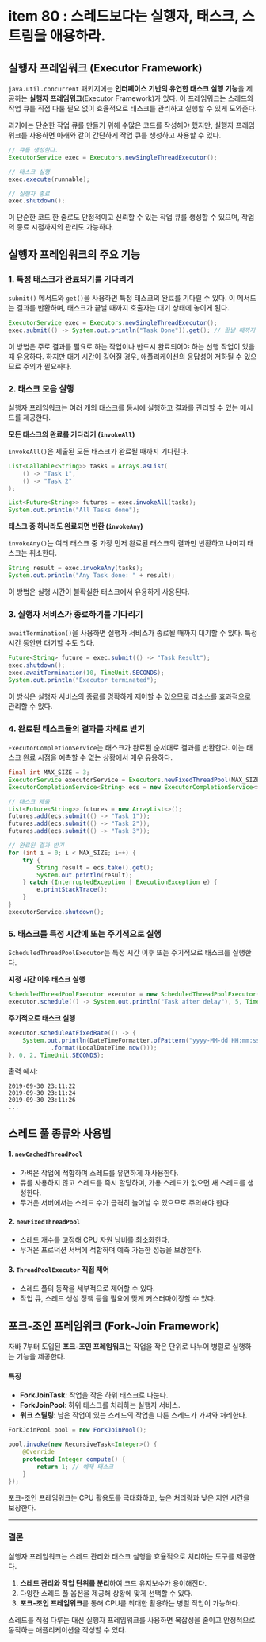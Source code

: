 # item 80 : 스레드보다는 실행자, 태스크, 스트림을 애용하라.

## 실행자 프레임워크 (Executor Framework)

`java.util.concurrent` 패키지에는 **인터페이스 기반의 유연한 태스크 실행 기능**을 제공하는 **실행자 프레임워크**(Executor Framework)가 있다. 이 프레임워크는 스레드와 작업 큐를 직접 다룰 필요 없이 효율적으로 태스크를 관리하고 실행할 수 있게 도와준다.

과거에는 단순한 작업 큐를 만들기 위해 수많은 코드를 작성해야 했지만, 실행자 프레임워크를 사용하면 아래와 같이 간단하게 작업 큐를 생성하고 사용할 수 있다.

```java
// 큐를 생성한다.
ExecutorService exec = Executors.newSingleThreadExecutor();

// 태스크 실행
exec.execute(runnable);

// 실행자 종료
exec.shutdown();
```

이 단순한 코드 한 줄로도 안정적이고 신뢰할 수 있는 작업 큐를 생성할 수 있으며, 작업의 종료 시점까지의 관리도 가능하다.

## 실행자 프레임워크의 주요 기능

### 1. **특정 태스크가 완료되기를 기다리기**

`submit()` 메서드와 `get()`을 사용하면 특정 태스크의 완료를 기다릴 수 있다. 이 메서드는 결과를 반환하며, 태스크가 끝날 때까지 호출자는 대기 상태에 놓이게 된다.

```java
ExecutorService exec = Executors.newSingleThreadExecutor();
exec.submit(() -> System.out.println("Task Done")).get(); // 끝날 때까지 기다린다.
```

이 방법은 주로 결과를 필요로 하는 작업이나 반드시 완료되어야 하는 선행 작업이 있을 때 유용하다. 하지만 대기 시간이 길어질 경우, 애플리케이션의 응답성이 저하될 수 있으므로 주의가 필요하다.

### 2. **태스크 모음 실행**

실행자 프레임워크는 여러 개의 태스크를 동시에 실행하고 결과를 관리할 수 있는 메서드를 제공한다.

**모든 태스크의 완료를 기다리기 (`invokeAll`)**

`invokeAll()`은 제출된 모든 태스크가 완료될 때까지 기다린다.

```java
List<Callable<String>> tasks = Arrays.asList(
    () -> "Task 1", 
    () -> "Task 2"
);

List<Future<String>> futures = exec.invokeAll(tasks);
System.out.println("All Tasks done");
```

**태스크 중 하나라도 완료되면 반환 (`invokeAny`)**

`invokeAny()`는 여러 태스크 중 가장 먼저 완료된 태스크의 결과만 반환하고 나머지 태스크는 취소한다.

```java
String result = exec.invokeAny(tasks);
System.out.println("Any Task done: " + result);
```

이 방법은 실행 시간이 불확실한 태스크에서 유용하게 사용된다.

### 3. **실행자 서비스가 종료하기를 기다리기**

`awaitTermination()`을 사용하면 실행자 서비스가 종료될 때까지 대기할 수 있다. 특정 시간 동안만 대기할 수도 있다.

```java
Future<String> future = exec.submit(() -> "Task Result");
exec.shutdown();
exec.awaitTermination(10, TimeUnit.SECONDS);
System.out.println("Executor terminated");
```

이 방식은 실행자 서비스의 종료를 명확하게 제어할 수 있으므로 리소스를 효과적으로 관리할 수 있다.

### 4. **완료된 태스크들의 결과를 차례로 받기**

`ExecutorCompletionService`는 태스크가 완료된 순서대로 결과를 반환한다. 이는 태스크 완료 시점을 예측할 수 없는 상황에서 매우 유용하다.

```java
final int MAX_SIZE = 3;
ExecutorService executorService = Executors.newFixedThreadPool(MAX_SIZE);
ExecutorCompletionService<String> ecs = new ExecutorCompletionService<>(executorService);

// 태스크 제출
List<Future<String>> futures = new ArrayList<>();
futures.add(ecs.submit(() -> "Task 1"));
futures.add(ecs.submit(() -> "Task 2"));
futures.add(ecs.submit(() -> "Task 3"));

// 완료된 결과 받기
for (int i = 0; i < MAX_SIZE; i++) {
    try {
        String result = ecs.take().get();
        System.out.println(result);
    } catch (InterruptedException | ExecutionException e) {
        e.printStackTrace();
    }
}
executorService.shutdown();
```

### 5. **태스크를 특정 시간에 또는 주기적으로 실행**

`ScheduledThreadPoolExecutor`는 특정 시간 이후 또는 주기적으로 태스크를 실행한다.

**지정 시간 이후 태스크 실행**

```java
ScheduledThreadPoolExecutor executor = new ScheduledThreadPoolExecutor(1);
executor.schedule(() -> System.out.println("Task after delay"), 5, TimeUnit.SECONDS);
```

**주기적으로 태스크 실행**

```java
executor.scheduleAtFixedRate(() -> {
    System.out.println(DateTimeFormatter.ofPattern("yyyy-MM-dd HH:mm:ss")
            .format(LocalDateTime.now()));
}, 0, 2, TimeUnit.SECONDS);
```

출력 예시:

```
2019-09-30 23:11:22
2019-09-30 23:11:24
2019-09-30 23:11:26
...
```

## 스레드 풀 종류와 사용법

#### 1. **`newCachedThreadPool`**

* 가벼운 작업에 적합하며 스레드를 유연하게 재사용한다.
* 큐를 사용하지 않고 스레드를 즉시 할당하며, 가용 스레드가 없으면 새 스레드를 생성한다.
* 무거운 서버에서는 스레드 수가 급격히 늘어날 수 있으므로 주의해야 한다.

#### 2. **`newFixedThreadPool`**

* 스레드 개수를 고정해 CPU 자원 낭비를 최소화한다.
* 무거운 프로덕션 서버에 적합하며 예측 가능한 성능을 보장한다.

#### 3. **`ThreadPoolExecutor` 직접 제어**

* 스레드 풀의 동작을 세부적으로 제어할 수 있다.
* 작업 큐, 스레드 생성 정책 등을 필요에 맞게 커스터마이징할 수 있다.

## 포크-조인 프레임워크 (Fork-Join Framework)

자바 7부터 도입된 **포크-조인 프레임워크**는 작업을 작은 단위로 나누어 병렬로 실행하는 기능을 제공한다.

#### **특징**

* **ForkJoinTask**: 작업을 작은 하위 태스크로 나눈다.
* **ForkJoinPool**: 하위 태스크를 처리하는 실행자 서비스.
* **워크 스틸링**: 남은 작업이 있는 스레드의 작업을 다른 스레드가 가져와 처리한다.

```java
ForkJoinPool pool = new ForkJoinPool();

pool.invoke(new RecursiveTask<Integer>() {
    @Override
    protected Integer compute() {
        return 1; // 예제 태스크
    }
});
```

포크-조인 프레임워크는 CPU 활용도를 극대화하고, 높은 처리량과 낮은 지연 시간을 보장한다.

***

### 결론

실행자 프레임워크는 스레드 관리와 태스크 실행을 효율적으로 처리하는 도구를 제공한다.

1. **스레드 관리와 작업 단위를 분리**하여 코드 유지보수가 용이해진다.
2. 다양한 스레드 풀 옵션을 제공해 상황에 맞게 선택할 수 있다.
3. **포크-조인 프레임워크**를 통해 CPU를 최대한 활용하는 병렬 작업이 가능하다.

스레드를 직접 다루는 대신 실행자 프레임워크를 사용하면 복잡성을 줄이고 안정적으로 동작하는 애플리케이션을 작성할 수 있다.
